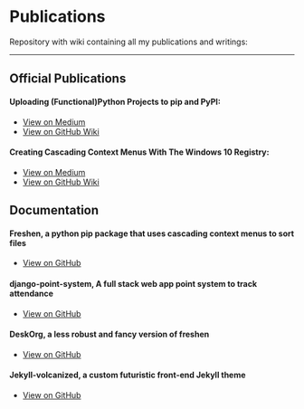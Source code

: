 # Publications
Repository with wiki containing all my publications and writings:

---

## Official Publications
#### Uploading (Functional)Python Projects to pip and PyPI:

* [View on Medium](https://medium.com/@salvadoraleguas/uploading-functional-python-projects-to-pip-pypi-af73af754da0)
* [View on GitHub Wiki](https://github.com/saleguas/Publications/wiki/Uploading-(Functional)Python-Projects-to-pip-and-PyPI)

#### Creating Cascading Context Menus With The Windows 10 Registry:

* [View on Medium](https://medium.com/analytics-vidhya/creating-cascading-context-menus-with-the-windows-10-registry-f1cf3cd8398f)
* [View on GitHub Wiki](https://github.com/saleguas/Publications/wiki/Creating-Cascading-Context-Menus-With-The-Windows-10-Registry)

## Documentation

#### Freshen, a python pip package that uses cascading context menus to sort files
* [View on GitHub](https://github.com/saleguas/freshen/blob/master/README.md)

#### django-point-system, A full stack web app point system to track attendance
* [View on GitHub](https://github.com/saleguas/django-point-system/blob/master/README.md)

#### DeskOrg, a less robust and fancy version of freshen
* [View on GitHub](https://github.com/saleguas/deskOrg/blob/master/README.md)

#### Jekyll-volcanized, a custom futuristic front-end Jekyll theme
* [View on GitHub](https://github.com/saleguas/jekyll-volcanized/blob/master/README.md)

